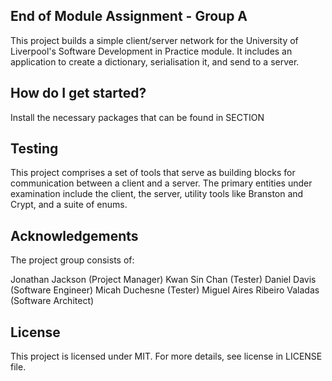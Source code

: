 **End of Module Assignment - Group A**
------ 

This project builds a simple client/server network for the University of Liverpool's Software Development in Practice module.
It includes an application to create a dictionary, serialisation it, and send to a server.


**How do I get started?**
------
Install the necessary packages that can be found in SECTION


**Testing**
------
This project comprises a set of tools that serve as building blocks for communication between a client and a server. The primary entities under examination include the client, the server, utility tools like Branston and Crypt, and a suite of enums.


**Acknowledgements**
------
The project group consists of:

Jonathan Jackson (Project Manager)
Kwan Sin Chan (Tester)
Daniel Davis (Software Engineer)
Micah Duchesne (Tester)
Miguel Aires Ribeiro Valadas (Software Architect)

**License**
------
This project is licensed under MIT.
For more details, see license in LICENSE file.
